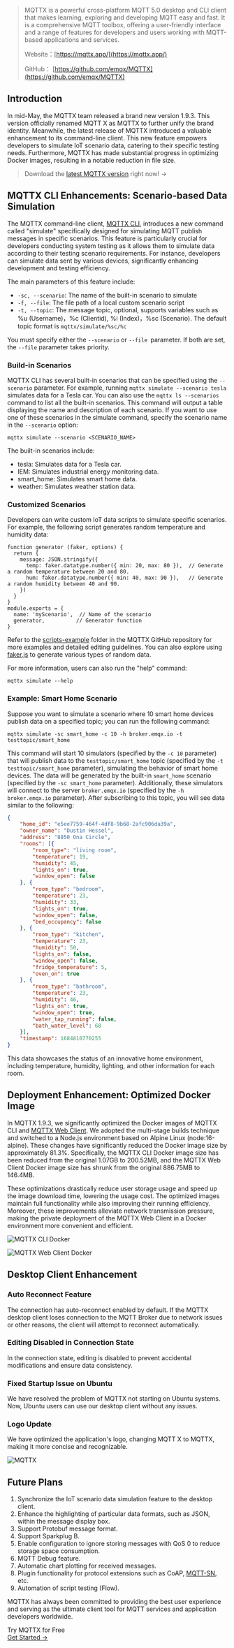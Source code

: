 > MQTTX is a powerful cross-platform MQTT 5.0 desktop and CLI client that makes learning, exploring and developing MQTT easy and fast. It is a comprehensive MQTT toolbox, offering a user-friendly interface and a range of features for developers and users working with MQTT-based applications and services.
>
> Website：[https://mqttx.app/](https://mqttx.app/) 
>
> GitHub： [https://github.com/emqx/MQTTX](https://github.com/emqx/MQTTX) 



## Introduction

In mid-May, the MQTTX team released a brand new version 1.9.3. This version officially renamed MQTT X as MQTTX to further unify the brand identity. Meanwhile, the latest release of MQTTX introduced a valuable enhancement to its command-line client. This new feature empowers developers to simulate IoT scenario data, catering to their specific testing needs. Furthermore, MQTTX has made substantial progress in optimizing Docker images, resulting in a notable reduction in file size.

> Download the [latest MQTTX version](https://github.com/emqx/MQTTX/releases/tag/v1.9.3) right now! →

## MQTTX CLI Enhancements: Scenario-based Data Simulation

The MQTTX command-line client, [MQTTX CLI](https://mqttx.app/cli), introduces a new command called "simulate" specifically designed for simulating MQTT publish messages in specific scenarios. This feature is particularly crucial for developers conducting system testing as it allows them to simulate data according to their testing scenario requirements. For instance, developers can simulate data sent by various devices, significantly enhancing development and testing efficiency. 

The main parameters of this feature include:

- `-sc, --scenario`: The name of the built-in scenario to simulate
- `-f, --file`: The file path of a local custom scenario script
- `-t, --topic`: The message topic, optional, supports variables such as %u (Username)，%c (Clientid), %i (Index)，%sc (Scenario). The default topic format is `mqttx/simulate/%sc/%c`

You must specify either the `--scenario` or `--file `parameter. If both are set, the `--file` parameter takes priority.

### Build-in Scenarios

MQTTX CLI has several built-in scenarios that can be specified using the  `--scenario` parameter. For example, running `mqttx simulate --scenario tesla` simulates data for a Tesla car. You can also use the `mqttx ls --scenarios` command to list all the built-in scenarios. This command will output a table displaying the name and description of each scenario. If you want to use one of these scenarios in the simulate command, specify the scenario name in the `--scenario` option:

```
mqttx simulate --scenario <SCENARIO_NAME>
```

The built-in scenarios include:

- tesla: Simulates data for a Tesla car.
- IEM: Simulates industrial energy monitoring data.
- smart_home: Simulates smart home data.
- weather: Simulates weather station data.

### Customized Scenarios

Developers can write custom IoT data scripts to simulate specific scenarios. For example, the following script generates random temperature and humidity data:

```
function generator (faker, options) {
  return {
    message: JSON.stringify({
      temp: faker.datatype.number({ min: 20, max: 80 }),  // Generate a random temperature between 20 and 80.
      hum: faker.datatype.number({ min: 40, max: 90 }),   // Generate a random humidity between 40 and 90.
    })
  }
}
module.exports = {
  name: 'myScenario',  // Name of the scenario
  generator,          // Generator function
}
```

Refer to the [scripts-example](https://github.com/emqx/MQTTX/tree/main/scripts-example/IoT-data-scenarios) folder in the MQTTX GitHub repository for more examples and detailed editing guidelines. You can also explore using [faker.js](https://fakerjs.dev/) to generate various types of random data.

For more information, users can also run the "help" command:

```
mqttx simulate --help
```

### Example: Smart Home Scenario

Suppose you want to simulate a scenario where 10 smart home devices publish data on a specified topic; you can run the following command:

```
mqttx simulate -sc smart_home -c 10 -h broker.emqx.io -t testtopic/smart_home
```

This command will start 10 simulators (specified by the `-c 10` parameter) that will publish data to the `testtopic/smart_home` topic (specified by the `-t testtopic/smart_home` parameter), simulating the behavior of smart home devices. The data will be generated by the built-in `smart_home` scenario (specified by the `-sc smart_home` parameter). Additionally, these simulators will connect to the server `broker.emqx.io`  (specified by the `-h broker.emqx.io` parameter). After subscribing to this topic, you will see data similar to the following:

```json
{
	"home_id": "e5ee7759-464f-4df8-9b68-2afc906da39a",
	"owner_name": "Dustin Hessel",
	"address": "8850 Ona Circle",
	"rooms": [{
		"room_type": "living room",
		"temperature": 19,
		"humidity": 45,
		"lights_on": true,
		"window_open": false
	}, {
		"room_type": "bedroom",
		"temperature": 23,
		"humidity": 33,
		"lights_on": true,
		"window_open": false,
		"bed_occupancy": false
	}, {
		"room_type": "kitchen",
		"temperature": 23,
		"humidity": 50,
		"lights_on": false,
		"window_open": false,
		"fridge_temperature": 5,
		"oven_on": true
	}, {
		"room_type": "bathroom",
		"temperature": 23,
		"humidity": 46,
		"lights_on": true,
		"window_open": true,
		"water_tap_running": false,
		"bath_water_level": 68
	}],
	"timestamp": 1684810770255
}
```

This data showcases the status of an innovative home environment, including temperature, humidity, lighting, and other information for each room.

## Deployment Enhancement: Optimized Docker Image

In MQTTX 1.9.3, we significantly optimized the Docker images of MQTTX CLI and [MQTTX Web Client](http://mqtt-client.emqx.com/). We adopted the multi-stage builds technique and switched to a Node.js environment based on Alpine Linux (node:16-alpine). These changes have significantly reduced the Docker image size by approximately 81.3%. Specifically, the MQTTX CLI Docker image size has been reduced from the original 1.07GB to 200.52MB, and the MQTTX Web Client Docker image size has shrunk from the original 886.75MB to 146.4MB.

These optimizations drastically reduce user storage usage and speed up the image download time, lowering the usage cost. The optimized images maintain full functionality while also improving their running efficiency. Moreover, these improvements alleviate network transmission pressure, making the private deployment of the MQTTX Web Client in a Docker environment more convenient and efficient.

![MQTTX CLI Docker](https://assets.emqx.com/images/edb85e5ba132bef570e11e1d96922da8.png)

![MQTTX Web Client Docker](https://assets.emqx.com/images/d298063bd058efd0b0082bf1c3253d20.png)

## Desktop Client Enhancement

### Auto Reconnect Feature

The connection has auto-reconnect enabled by default. If the MQTTX desktop client loses connection to the MQTT Broker due to network issues or other reasons, the client will attempt to reconnect automatically.

### Editing Disabled in Connection State

In the connection state, editing is disabled to prevent accidental modifications and ensure data consistency.

### Fixed Startup Issue on Ubuntu

We have resolved the problem of MQTTX not starting on Ubuntu systems. Now, Ubuntu users can use our desktop client without any issues.

### Logo Update

We have optimized the application's logo, changing MQTT X to MQTTX, making it more concise and recognizable.

![MQTTX](https://assets.emqx.com/images/f849ef91f21ca2fc6386874edcdfc49b.png)

## Future Plans

1. Synchronize the IoT scenario data simulation feature to the desktop client.
2. Enhance the highlighting of particular data formats, such as JSON, within the message display box.
3. Support Protobuf message format.
4. Support Sparkplug B.
5. Enable configuration to ignore storing messages with QoS 0 to reduce storage space consumption.
6. MQTT Debug feature.
7. Automatic chart plotting for received messages.
8. Plugin functionality for protocol extensions such as CoAP, [MQTT-SN](https://www.emqx.com/en/blog/connecting-mqtt-sn-devices-using-emqx), etc.
9. Automation of script testing (Flow).

MQTTX has always been committed to providing the best user experience and serving as the ultimate client tool for MQTT services and application developers worldwide.


<section class="promotion">
    <div>
        Try MQTTX for Free
    </div>
    <a href="https://www.emqx.com/en/try?product=MQTTX" class="button is-gradient px-5">Get Started →</a>
</section>
